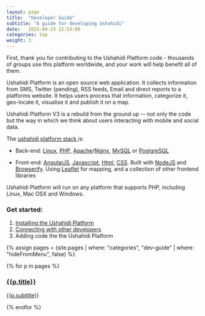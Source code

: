```yaml
---
layout: page
title:  "Developer Guide"
subtitle: "A guide for developing Ushahidi"
date:   2015-04-23 22:53:00
categories: top
weight: 3
---
```


First, thank you for contributing to the Ushahidi Platform code - thousands of
groups use this platform worldwide, and your work will help benefit all of
them.

Ushahidi Platform is an open source web application. It collects information
from SMS, Twitter (pending), RSS feeds, Email and direct reports to a
platforms website. It helps users process that information, categorize it,
geo-locate it, visualise it and publish it on a map.

Ushahidi Platform V3 is a rebuild from the ground up -- not only the code but
the way in which we think about users interacting with mobile and social data.

The [ushahidi platform stack
](https://github.com/ushahidi/platform/blob/master/LICENSE.md)is:

  * Back-end: [Linux](http://en.wikipedia.org/wiki/Linux), [PHP](https://php.net), [Apache](http://httpd.apache.org/)/[Nginx](http://wiki.nginx.org/Main), [MySQL](http://www.mysql.com) or [PostgreSQL](http://www.postgresql.org)

  * Front-end: [AngularJS](https://angularjs.org), [Javascript](http://en.wikipedia.org/wiki/JavaScript), [Html](http://en.wikipedia.org/wiki/HTML), [CSS](http://en.wikipedia.org/wiki/Cascading_Style_Sheets). Built with [NodeJS](http://nodejs.org) and [Browserify](http://browserify.org/). Using [Leaflet](http://leafletjs.com) for mapping, and a collection of other frontend libraries

Ushahidi Platform will run on any platform that supports PHP, including Linux,
Mac OSX and Windows.

### Get started:

  1. [Installing the Ushahidi Platform](/getting-started/)
  2. [Connecting with other developers](/get-involved.html)
  3. Adding code the the Ushahidi Platform

{% assign pages = (site.pages | where: "categories", "dev-guide" | where: "hideFromMenu", false)  %}

<div class="cards-select">
    {% for p in pages %}
    <div class="selection-card">
        <a href="{{ p.url }}">
            <h3>{{p.title}}</h3>
            <p>
                {{p.subtitle}}
            </p>
        </a>
    </div>
    {% endfor %}
</div><!--end cards select-->